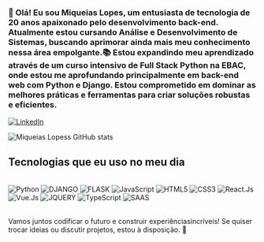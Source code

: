 ### 👋 Olá! Eu sou Miqueias Lopes, um entusiasta de tecnologia de 20 anos apaixonado pelo desenvolvimento back-end. Atualmente estou cursando Análise e Desenvolvimento de Sistemas, buscando aprimorar ainda mais meu conhecimento nessa área empolgante.📚 Estou expandindo meu aprendizado através de um curso intensivo de Full Stack Python na EBAC, onde estou me aprofundando principalmente em back-end web com Python e Django. Estou comprometido em dominar as melhores práticas e ferramentas para criar soluções robustas e eficientes. <br>


[![LinkedIn](https://img.shields.io/badge/LinkedIn-0077B5?style=for-the-badge&logo=linkedin&logoColor=white)](https://www.linkedin.com/in/miqueias-lopes-3b43b11a2/)

![Miqueias Lopess GitHub stats](https://github-readme-stats.vercel.app/api?username=Miqueiaslopess&show_icons=true&theme=radical) <br>


## Tecnologias que eu uso no meu dia

<div style= "display: inline_block"><br>
<img alt="Python" src="https://img.shields.io/badge/Python-3776AB?style=for-the-badge&logo=python&logoColor=white">
<img alt="DJANGO" src="https://img.shields.io/badge/Django-092E20?style=for-the-badge&logo=django&logoColor=white">
<img alt="FLASK" src="https://img.shields.io/badge/Flask-000000?style=for-the-badge&logo=flask&logoColor=white">
<img alt="JavaScript" src="https://img.shields.io/badge/JavaScript-323330?style=for-the-badge&logo=javascript&logoColor=F7DF1E">
<img alt="HTML5" src="https://img.shields.io/badge/HTML5-E34F26?style=for-the-badge&logo=html5&logoColor=white">
<img alt="CSS3" src="https://img.shields.io/badge/CSS3-1572B6?style=for-the-badge&logo=css3&logoColor=white">
<img alt="React.Js" src="https://img.shields.io/badge/React-20232A?style=for-the-badge&logo=react&logoColor=61DAFB">
<img alt="Vue.Js" src="https://img.shields.io/badge/Vue.js-35495E?style=for-the-badge&logo=vue.js&logoColor=4FC08D">
<img alt="JQUERY" src="https://img.shields.io/badge/jQuery-0769AD?style=for-the-badge&logo=jquery&logoColor=white">
<img alt="TypeScript" src="https://img.shields.io/badge/TypeScript-007ACC?style=for-the-badge&logo=typescript&logoColor=white">
<img alt="SAAS" src="https://img.shields.io/badge/Sass-CC6699?style=for-the-badge&logo=sass&logoColor=white">


</div> <br>

 Vamos juntos codificar o futuro e construir experiênciasincríveis! Se quiser trocar ideias ou discutir projetos, estou à disposição. 🌟 
